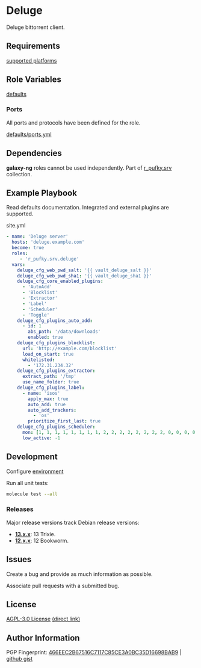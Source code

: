 # Deluge
Deluge bittorrent client.

## Requirements
[supported platforms](https://github.com/r-pufky/ansible_deluge/blob/main/meta/main.yml)

## Role Variables
[defaults](https://github.com/r-pufky/ansible_deluge/tree/main/defaults/main)

### Ports
All ports and protocols have been defined for the role.

[defaults/ports.yml](https://github.com/r-pufky/ansible_deluge/blob/main/defaults/main/ports.yml)

## Dependencies
**galaxy-ng** roles cannot be used independently. Part of
[r_pufky.srv](https://github.com/r-pufky/ansible_collection_srv) collection.

## Example Playbook
Read defaults documentation. Integrated and external plugins are supported.

site.yml
``` yaml
- name: 'Deluge server'
  hosts: 'deluge.example.com'
  become: true
  roles:
     - 'r_pufky.srv.deluge'
  vars:
    deluge_cfg_web_pwd_salt: '{{ vault_deluge_salt }}'
    deluge_cfg_web_pwd_sha1: '{{ vault_deluge_sha1 }}'
    deluge_cfg_core_enabled_plugins:
      - 'AutoAdd'
      - 'Blocklist'
      - 'Extractor'
      - 'Label'
      - 'Scheduler'
      - 'Toggle'
    deluge_cfg_plugins_auto_add:
      - id: 1
        abs_path: '/data/downloads'
        enabled: true
    deluge_cfg_plugins_blocklist:
      url: 'http://example.com/blocklist'
      load_on_start: true
      whitelisted:
        - '172.31.234.32'
    deluge_cfg_plugins_extractor:
      extract_path: '/tmp'
      use_name_folder: true
    deluge_cfg_plugins_label:
      - name: 'isos'
        apply_max: true
        auto_add: true
        auto_add_trackers:
          - 'os'
        prioritize_first_last: true
    deluge_cfg_plugins_scheduler:
      mon: [1, 1, 1, 1, 1, 1, 1, 1, 2, 2, 2, 2, 2, 2, 2, 2, 0, 0, 0, 0, 0, 0, 0, 0]
      low_active: -1
```

## Development
Configure [environment](https://github.com/r-pufky/ansible_collection_srv/blob/main/docs/dev/environment/README.md)

Run all unit tests:
``` bash
molecule test --all
```

### Releases
Major release versions track Debian release versions:

* **[13.x.x](https://github.com/r-pufky/ansible_deluge)**: 13 Trixie.
* **[12.x.x](https://github.com/r-pufky/ansible_deluge/tree/12.x)**: 12 Bookworm.

## Issues
Create a bug and provide as much information as possible.

Associate pull requests with a submitted bug.

## License
[AGPL-3.0 License](https://www.tldrlegal.com/license/gnu-affero-general-public-license-v3-agpl-3-0)
 [(direct link)](https://github.com/r-pufky/ansible_deluge/blob/main/LICENSE)

## Author Information
PGP Fingerprint: [466EEC2B67516C7117C85CE3A0BC35D16698BAB9](https://keys.openpgp.org/vks/v1/by-fingerprint/466EEC2B67516C7117C85CE3A0BC35D16698BAB9)
| [github gist](https://gist.github.com/r-pufky/a8df36977c55b5bb20829267c4c49d22)
